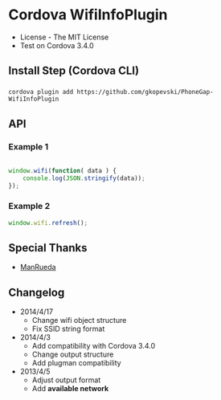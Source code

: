 Cordova WifiInfoPlugin
==============

* License - The MIT License
* Test on Cordova 3.4.0


Install Step (Cordova CLI)
--------------------------

### 
	cordova plugin add https://github.com/gkopevski/PhoneGap-WifiInfoPlugin

API
-----

### Example 1
```javascript
    
window.wifi(function( data ) {
    console.log(JSON.stringify(data));
});

```

### Example 2
```javascript
window.wifi.refresh();
```

Special Thanks
-----

* [ManRueda](https://github.com/ManRueda/org.apache.cordova.wifiinfo)



Changelog
-----
* 2014/4/17 
  * Change wifi object structure
  * Fix SSID string format
* 2014/4/3 
  * Add compatibility with Cordova 3.4.0
  * Change output structure
  * Add plugman compatibility
* 2013/4/5 
  * Adjust output format
  * Add **available network**
